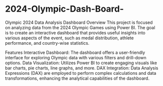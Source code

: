 # 2024-Olympic-Dash-Board-
Olympic 2024 Data Analysis Dashboard
Overview
This project is focused on analyzing data from the 2024 Olympic Games using Power BI. The goal is to create an interactive dashboard that provides useful insights into various aspects of the event, such as medal distribution, athlete performance, and country-wise statistics.

Features
Interactive Dashboard: The dashboard offers a user-friendly interface for exploring Olympic data with various filters and drill-down options.
Data Visualization: Utilizes Power BI to create engaging visuals like bar charts, pie charts, line graphs, and more.
DAX Integration: Data Analysis Expressions (DAX) are employed to perform complex calculations and data transformations, enhancing the analytical capabilities of the dashboard.
